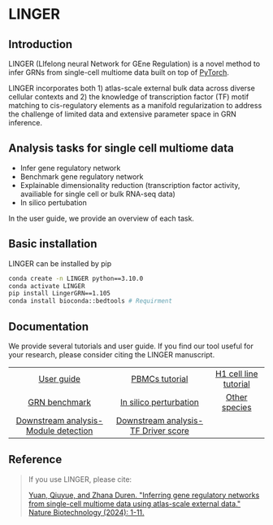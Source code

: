 # LINGER
## Introduction
LINGER (LIfelong neural Network for GEne Regulation) is a novel method to infer GRNs from single-cell multiome data built on top of [PyTorch](https://pytorch.org/).

LINGER incorporates both 1) atlas-scale external bulk data across diverse cellular contexts and 2) the knowledge of transcription factor (TF) motif matching to cis-regulatory elements as a manifold regularization to address the challenge of limited data and extensive parameter space in GRN inference.
## Analysis tasks for single cell multiome data
- Infer gene regulatory network
- Benchmark gene regulatory network
- Explainable dimensionality reduction (transcription factor activity, availiable for single cell or bulk RNA-seq data)
- In silico pertubation

In the user guide, we provide an overview of each task. 
## Basic installation
LINGER can be installed by pip
```sh
conda create -n LINGER python==3.10.0
conda activate LINGER
pip install LingerGRN==1.105
conda install bioconda::bedtools # Requirment
```
## Documentation

We provide several tutorials and user guide. If you find our tool useful for your research, please consider citing the LINGER manuscript.

|                           |                           |                           |
|:-------------------------:|:-------------------------:|:-------------------------:|
| [User guide](https://github.com/Durenlab/LINGER/blob/main/docs/User_guide.md) | [PBMCs tutorial](https://github.com/Durenlab/LINGER/blob/main/docs/PBMC.md) |[H1 cell line tutorial](https://github.com/Durenlab/LINGER/blob/main/docs/GRN_infer.md)  |
|[GRN benchmark](https://github.com/Durenlab/LINGER/blob/main/docs/Benchmark.md)  | [In silico perturbation](https://github.com/Durenlab/LINGER/blob/main/docs/perturb.md) | [Other species](https://github.com/Durenlab/LINGER/blob/main/docs/scNN.md) |
|[Downstream analysis-Module detection](https://github.com/Durenlab/LINGER/blob/main/docs/downstream.md)|[Downstream analysis-TF Driver score](https://github.com/Durenlab/LINGER/blob/main/docs/driver.md)||
    

## Reference
> If you use LINGER, please cite:
> 
> [Yuan, Qiuyue, and Zhana Duren. "Inferring gene regulatory networks from single-cell multiome data using atlas-scale external data." Nature Biotechnology (2024): 1-11.](https://doi.org/10.1038/s41587-024-02182-7)
